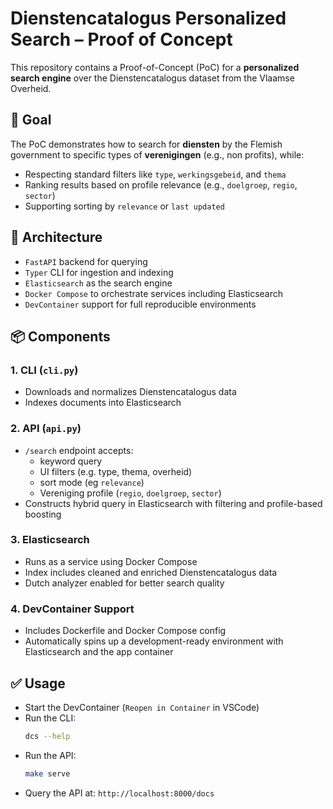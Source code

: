 # Dienstencatalogus Personalized Search – Proof of Concept

This repository contains a Proof-of-Concept (PoC) for a **personalized search engine** over the Dienstencatalogus dataset from the Vlaamse Overheid.

## 🎯 Goal

The PoC demonstrates how to search for **diensten** by the Flemish government to specific types of **verenigingen** (e.g., non profits), while:
- Respecting standard filters like `type`, `werkingsgebeid`, and `thema`
- Ranking results based on profile relevance (e.g., `doelgroep`, `regio`, `sector`)
- Supporting sorting by `relevance` or `last updated`

## 🧱 Architecture

- `FastAPI` backend for querying
- `Typer` CLI for ingestion and indexing
- `Elasticsearch` as the search engine
- `Docker Compose` to orchestrate services including Elasticsearch
- `DevContainer` support for full reproducible environments

## 📦 Components

### 1. **CLI (`cli.py`)**
- Downloads and normalizes Dienstencatalogus data
- Indexes documents into Elasticsearch

### 2. **API (`api.py`)**
- `/search` endpoint accepts:
  - keyword query
  - UI filters (e.g. type, thema, overheid)
  - sort mode (eg `relevance`)
  - Vereniging profile (`regio`, `doelgroep`, `sector`)
- Constructs hybrid query in Elasticsearch with filtering and profile-based boosting

### 3. **Elasticsearch**
- Runs as a service using Docker Compose
- Index includes cleaned and enriched Dienstencatalogus data
- Dutch analyzer enabled for better search quality

### 4. **DevContainer Support**
- Includes Dockerfile and Docker Compose config
- Automatically spins up a development-ready environment with Elasticsearch and the app container

## ✅ Usage

- Start the DevContainer (`Reopen in Container` in VSCode)
- Run the CLI:
  ```bash
  dcs --help
  ```
- Run the API:
  ```bash
  make serve
  ```
- Query the API at: `http://localhost:8000/docs`
